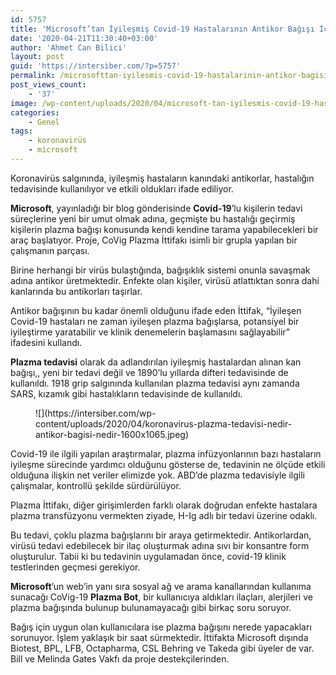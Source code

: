 ```yaml
---
id: 5757
title: 'Microsoft’tan İyileşmiş Covid-19 Hastalarının Antikor Bağışı İçin Proje: Plazma Bot'
date: '2020-04-21T11:30:40+03:00'
author: 'Ahmet Can Bilici'
layout: post
guid: 'https://intersiber.com/?p=5757'
permalink: /microsofttan-iyilesmis-covid-19-hastalarinin-antikor-bagisi-icin-proje-plazma-bot/
post_views_count:
    - '37'
image: /wp-content/uploads/2020/04/microsoft-tan-iyilesmis-covid-19-hastalarinin-antikor-bagisi-icin-proje-plazma-bot.png
categories:
    - Genel
tags:
    - koronavirüs
    - microsoft
---
```


Koronavirüs salgınında, iyileşmiş hastaların kanındaki antikorlar, hastalığın tedavisinde kullanılıyor ve etkili oldukları ifade ediliyor.

**Microsoft**, yayınladığı bir blog gönderisinde **Covid-19**’lu kişilerin tedavi süreçlerine yeni bir umut olmak adına, geçmişte bu hastalığı geçirmiş kişilerin plazma bağışı konusunda kendi kendine tarama yapabilecekleri bir araç başlatıyor. Proje, CoVig Plazma İttifakı isimli bir grupla yapılan bir çalışmanın parçası.

Birine herhangi bir virüs bulaştığında, bağışıklık sistemi onunla savaşmak adına antikor üretmektedir. Enfekte olan kişiler, virüsü atlattıktan sonra dahi kanlarında bu antikorları taşırlar.

Antikor bağışının bu kadar önemli olduğunu ifade eden İttifak, “İyileşen Covid-19 hastaları ne zaman iyileşen plazma bağışlarsa, potansiyel bir iyileştirme yaratabilir ve klinik denemelerin başlamasını sağlayabilir” ifadesini kullandı.

**Plazma tedavisi** olarak da adlandırılan iyileşmiş hastalardan alınan kan bağışı,, yeni bir tedavi değil ve 1890’lu yıllarda difteri tedavisinde de kullanıldı. 1918 grip salgınında kullanılan plazma tedavisi aynı zamanda SARS, kızamık gibi hastalıkların tedavisinde de kullanıldı.

<figure class="wp-block-image size-large">![](https://intersiber.com/wp-content/uploads/2020/04/koronavirus-plazma-tedavisi-nedir-antikor-bagisi-nedir-1600x1065.jpeg)</figure>Covid-19 ile ilgili yapılan araştırmalar, plazma infüzyonlarının bazı hastaların iyileşme sürecinde yardımcı olduğunu gösterse de, tedavinin ne ölçüde etkili olduğuna ilişkin net veriler elimizde yok. ABD’de plazma tedavisiyle ilgili çalışmalar, kontrollü şekilde sürdürülüyor.

Plazma İttifakı, diğer girişimlerden farklı olarak doğrudan enfekte hastalara plazma transfüzyonu vermekten ziyade, H-Ig adlı bir tedavi üzerine odaklı.

Bu tedavi, çoklu plazma bağışlarını bir araya getirmektedir. Antikorlardan, virüsü tedavi edebilecek bir ilaç oluşturmak adına sıvı bir konsantre form oluşturulur. Tabii ki bu tedavinin uygulamadan önce, covid-19 klinik testlerinden geçmesi gerekiyor.

**Microsoft**’un web’in yanı sıra sosyal ağ ve arama kanallarından kullanıma sunacağı CoVig-19 **Plazma Bot**, bir kullanıcıya aldıkları ilaçları, alerjileri ve plazma bağışında bulunup bulunamayacağı gibi birkaç soru soruyor.

Bağış için uygun olan kullanıcılara ise plazma bağışını nerede yapacakları sorunuyor. İşlem yaklaşık bir saat sürmektedir. İttifakta Microsoft dışında Biotest, BPL, LFB, Octapharma, CSL Behring ve Takeda gibi üyeler de var. Bill ve Melinda Gates Vakfı da proje destekçilerinden.